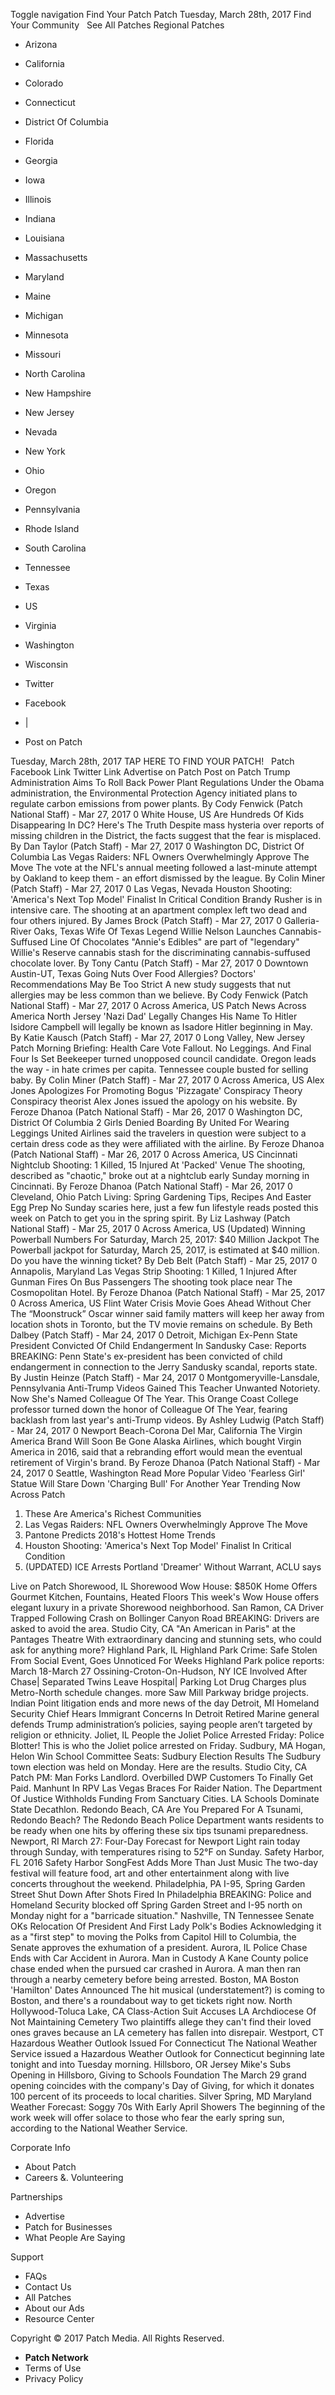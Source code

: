 Toggle navigation Find Your Patch Patch Tuesday, March 28th, 2017 Find Your Community   See All Patches Regional Patches

*   Arizona
*   California
*   Colorado
*   Connecticut
*   District Of Columbia
*   Florida
*   Georgia
*   Iowa
*   Illinois
*   Indiana
*   Louisiana
*   Massachusetts
*   Maryland
*   Maine
*   Michigan
*   Minnesota
*   Missouri
*   North Carolina
*   New Hampshire
*   New Jersey
*   Nevada
*   New York
*   Ohio
*   Oregon
*   Pennsylvania
*   Rhode Island
*   South Carolina
*   Tennessee
*   Texas
*   US
*   Virginia
*   Washington
*   Wisconsin

*   Twitter
*   Facebook
*   |
*   Post on Patch

Tuesday, March 28th, 2017 TAP HERE TO FIND YOUR PATCH!   Patch Facebook Link Twitter Link Advertise on Patch Post on Patch Trump Administration Aims To Roll Back Power Plant Regulations Under the Obama administration, the Environmental Protection Agency initiated plans to regulate carbon emissions from power plants. By Cody Fenwick (Patch National Staff) - Mar 27, 2017 0 White House, US Are Hundreds Of Kids Disappearing In DC? Here's The Truth Despite mass hysteria over reports of missing children in the District, the facts suggest that the fear is misplaced. By Dan Taylor (Patch Staff) - Mar 27, 2017 0 Washington DC, District Of Columbia Las Vegas Raiders: NFL Owners Overwhelmingly Approve The Move The vote at the NFL's annual meeting followed a last-minute attempt by Oakland to keep them - an effort dismissed by the league. By Colin Miner (Patch Staff) - Mar 27, 2017 0 Las Vegas, Nevada Houston Shooting: 'America's Next Top Model' Finalist In Critical Condition Brandy Rusher is in intensive care. The shooting at an apartment complex left two dead and four others injured. By James Brock (Patch Staff) - Mar 27, 2017 0 Galleria-River Oaks, Texas Wife Of Texas Legend Willie Nelson Launches Cannabis-Suffused Line Of Chocolates "Annie's Edibles" are part of "legendary" Willie's Reserve cannabis stash for the discriminating cannabis-suffused chocolate lover. By Tony Cantu (Patch Staff) - Mar 27, 2017 0 Downtown Austin-UT, Texas Going Nuts Over Food Allergies? Doctors' Recommendations May Be Too Strict A new study suggests that nut allergies may be less common than we believe. By Cody Fenwick (Patch National Staff) - Mar 27, 2017 0 Across America, US Patch News Across America North Jersey 'Nazi Dad' Legally Changes His Name To Hitler Isidore Campbell will legally be known as Isadore Hitler beginning in May. By Katie Kausch (Patch Staff) - Mar 27, 2017 0 Long Valley, New Jersey Patch Morning Briefing: Health Care Vote Fallout. No Leggings. And Final Four Is Set Beekeeper turned unopposed council candidate. Oregon leads the way - in hate crimes per capita. Tennessee couple busted for selling baby. By Colin Miner (Patch Staff) - Mar 27, 2017 0 Across America, US Alex Jones Apologizes For Promoting Bogus 'Pizzagate' Conspiracy Theory Conspiracy theorist Alex Jones issued the apology on his website. By Feroze Dhanoa (Patch National Staff) - Mar 26, 2017 0 Washington DC, District Of Columbia 2 Girls Denied Boarding By United For Wearing Leggings United Airlines said the travelers in question were subject to a certain dress code as they were affiliated with the airline. By Feroze Dhanoa (Patch National Staff) - Mar 26, 2017 0 Across America, US Cincinnati Nightclub Shooting: 1 Killed, 15 Injured At 'Packed' Venue The shooting, described as "chaotic," broke out at a nightclub early Sunday morning in Cincinnati. By Feroze Dhanoa (Patch National Staff) - Mar 26, 2017 0 Cleveland, Ohio Patch Living: Spring Gardening Tips, Recipes And Easter Egg Prep No Sunday scaries here, just a few fun lifestyle reads posted this week on Patch to get you in the spring spirit. By Liz Lashway (Patch National Staff) - Mar 25, 2017 0 Across America, US (Updated) Winning Powerball Numbers For Saturday, March 25, 2017: $40 Million Jackpot The Powerball jackpot for Saturday, March 25, 2017, is estimated at $40 million. Do you have the winning ticket? By Deb Belt (Patch Staff) - Mar 25, 2017 0 Annapolis, Maryland Las Vegas Strip Shooting: 1 Killed, 1 Injured After Gunman Fires On Bus Passengers The shooting took place near The Cosmopolitan Hotel. By Feroze Dhanoa (Patch National Staff) - Mar 25, 2017 0 Across America, US Flint Water Crisis Movie Goes Ahead Without Cher The “Moonstruck” Oscar winner said family matters will keep her away from location shots in Toronto, but the TV movie remains on schedule. By Beth Dalbey (Patch Staff) - Mar 24, 2017 0 Detroit, Michigan Ex-Penn State President Convicted Of Child Endangerment In Sandusky Case: Reports BREAKING: Penn State's ex-president has been convicted of child endangerment in connection to the Jerry Sandusky scandal, reports state. By Justin Heinze (Patch Staff) - Mar 24, 2017 0 Montgomeryville-Lansdale, Pennsylvania Anti-Trump Videos Gained This Teacher Unwanted Notoriety. Now She's Named Colleague Of The Year. This Orange Coast College professor turned down the honor of Colleague Of The Year, fearing backlash from last year's anti-Trump videos. By Ashley Ludwig (Patch Staff) - Mar 24, 2017 0 Newport Beach-Corona Del Mar, California The Virgin America Brand Will Soon Be Gone Alaska Airlines, which bought Virgin America in 2016, said that a rebranding effort would mean the eventual retirement of Virgin's brand. By Feroze Dhanoa (Patch National Staff) - Mar 24, 2017 0 Seattle, Washington Read More Popular Video 'Fearless Girl' Statue Will Stare Down 'Charging Bull' For Another Year Trending Now Across Patch

1.  These Are America's Richest Communities
2.  Las Vegas Raiders: NFL Owners Overwhelmingly Approve The Move
3.  Pantone Predicts 2018's Hottest Home Trends
4.  Houston Shooting: 'America's Next Top Model' Finalist In Critical Condition
5.  (UPDATED) ICE Arrests Portland 'Dreamer' Without Warrant, ACLU says

Live on Patch Shorewood, IL Shorewood Wow House: $850K Home Offers Gourmet Kitchen, Fountains, Heated Floors This week's Wow House offers elegant luxury in a private Shorewood neighborhood. San Ramon, CA Driver Trapped Following Crash on Bollinger Canyon Road BREAKING: Drivers are asked to avoid the area. Studio City, CA "An American in Paris" at the Pantages Theatre With extraordinary dancing and stunning sets, who could ask for anything more? Highland Park, IL Highland Park Crime: Safe Stolen From Social Event, Goes Unnoticed For Weeks ​Highland Park police reports: March 18-March 27 Ossining-Croton-On-Hudson, NY ICE Involved After Chase| Separated Twins Leave Hospital| Parking Lot Drug Charges plus Metro-North schedule changes. more Saw Mill Parkway bridge projects. Indian Point litigation ends and more news of the day Detroit, MI Homeland Security Chief Hears Immigrant Concerns In Detroit Retired Marine general defends Trump administration’s policies, saying people aren’t targeted by religion or ethnicity. Joliet, IL People the Joliet Police Arrested Friday: Police Blotter! This is who the Joliet police arrested on Friday. Sudbury, MA Hogan, Helon Win School Committee Seats: Sudbury Election Results The Sudbury town election was held on Monday. Here are the results. Studio City, CA Patch PM: Man Forks Landlord. Overbilled DWP Customers To Finally Get Paid. Manhunt In RPV Las Vegas Braces For Raider Nation. The Department Of Justice Withholds Funding From Sanctuary Cities. LA Schools Dominate State Decathlon. Redondo Beach, CA Are You Prepared For A Tsunami, Redondo Beach? The Redondo Beach Police Department wants residents to be ready when one hits by offering these six tips tsunami preparedness.​ Newport, RI March 27: Four-Day Forecast for Newport Light rain today through Sunday, with temperatures rising to 52°F on Sunday. Safety Harbor, FL 2016 Safety Harbor SongFest Adds More Than Just Music The two-day festival will feature food, art and other entertainment along with live concerts throughout the weekend. Philadelphia, PA I-95, Spring Garden Street Shut Down After Shots Fired In Philadelphia BREAKING: Police and Homeland Security blocked off Spring Garden Street and I-95 north on Monday night for a "barricade situation." Nashville, TN Tennessee Senate OKs Relocation Of President And First Lady Polk's Bodies Acknowledging it as a "first step" to moving the Polks from Capitol Hill to Columbia, the Senate approves the exhumation of a president. Aurora, IL Police Chase Ends with Car Accident in Aurora. Man in Custody A Kane County police chase ended when the pursued car crashed in Aurora. A man then ran through a nearby cemetery before being arrested. Boston, MA Boston 'Hamilton' Dates Announced The hit musical (understatement?) is coming to Boston, and there's a roundabout way to get tickets right now. North Hollywood-Toluca Lake, CA Class-Action Suit Accuses LA Archdiocese Of Not Maintaining Cemetery Two plaintiffs allege they can't find their loved ones graves because an LA cemetery has fallen into disrepair. Westport, CT Hazardous Weather Outlook Issued For Connecticut The National Weather Service issued a Hazardous Weather Outlook for Connecticut beginning late tonight and into Tuesday morning. Hillsboro, OR Jersey Mike's Subs Opening in Hillsboro, Giving to Schools Foundation The March 29 grand opening coincides with the company's Day of Giving, for which it donates 100 percent of its proceeds to local charities. Silver Spring, MD Maryland Weather Forecast: Soggy 70s With Early April Showers The beginning of the work week will offer solace to those who fear the early spring sun, according to the National Weather Service.

Corporate Info

*   About Patch
*   Careers &. Volunteering

Partnerships

*   Advertise
*   Patch for Businesses
*   What People Are Saying

Support

*   FAQs
*   Contact Us
*   All Patches
*   About our Ads
*   Resource Center

Copyright © 2017 Patch Media. All Rights Reserved.

*   **Patch Network**
*   Terms of Use
*   Privacy Policy